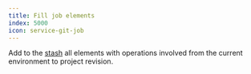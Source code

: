 ```yaml
---
title: Fill job elements
index: 5000
icon: service-git-job
---
```


Add to the [stash](/concepts/stash) all elements with operations involved from the current environment to project
revision.

